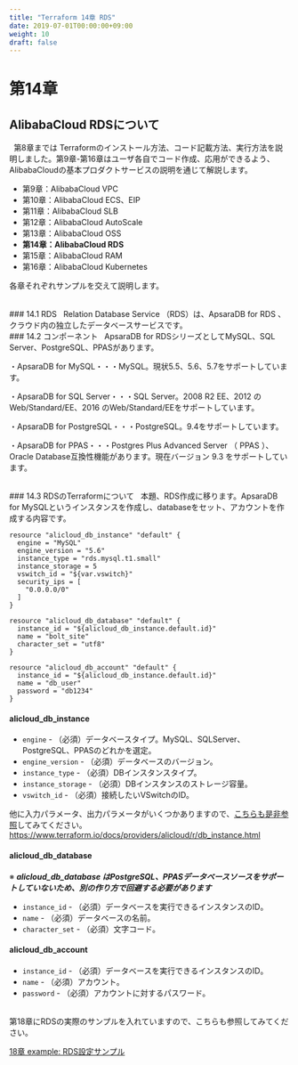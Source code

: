 ```yaml
---
title: "Terraform 14章 RDS"
date: 2019-07-01T00:00:00+09:00
weight: 10
draft: false
---
```


# 第14章
## AlibabaCloud RDSについて

&nbsp; 第8章までは Terraformのインストール方法、コード記載方法、実行方法を説明しました。第9章-第16章はユーザ各自でコード作成、応用ができるよう、AlibabaCloudの基本プロダクトサービスの説明を通じて解説します。

* 第9章：AlibabaCloud VPC
* 第10章：AlibabaCloud ECS、EIP
* 第11章：AlibabaCloud SLB
* 第12章：AlibabaCloud AutoScale
* 第13章：AlibabaCloud OSS
* **第14章：AlibabaCloud RDS**
* 第15章：AlibabaCloud RAM
* 第16章：AlibabaCloud Kubernetes

各章それぞれサンプルを交えて説明します。


<br>
### 14.1 RDS
&nbsp; Relation Database Service （RDS）は、ApsaraDB for RDS 、クラウド内の独立したデータベースサービスです。

<br>
### 14.2 コンポーネント
&nbsp; ApsaraDB for RDSシリーズとしてMySQL、SQL Server、PostgreSQL、PPASがあります。

・ApsaraDB for MySQL・・・MySQL。現状5.5、5.6、5.7をサポートしています。

・ApsaraDB for SQL Server・・・SQL Server。2008 R2 EE、2012 のWeb/Standard/EE、2016 のWeb/Standard/EEをサポートしています。

・ApsaraDB for PostgreSQL・・・PostgreSQL。9.4をサポートしています。

・ApsaraDB for PPAS・・・Postgres Plus Advanced Server （ PPAS ）、Oracle Database互換性機能があります。現在バージョン 9.3 をサポートしています。

<br>
### 14.3 RDSのTerraformについて
&nbsp; 本題、RDS作成に移ります。ApsaraDB for MySQLというインスタンスを作成し、databaseをセット、アカウントを作成する内容です。

```
resource "alicloud_db_instance" "default" {
  engine = "MySQL"
  engine_version = "5.6"
  instance_type = "rds.mysql.t1.small"
  instance_storage = 5
  vswitch_id = "${var.vswitch}"
  security_ips = [
    "0.0.0.0/0"
  ]
}

resource "alicloud_db_database" "default" {
  instance_id = "${alicloud_db_instance.default.id}"
  name = "bolt_site"
  character_set = "utf8"
}

resource "alicloud_db_account" "default" {
  instance_id = "${alicloud_db_instance.default.id}"
  name = "db_user"
  password = "db1234"
}

```
#### **alicloud_db_instance**
* `engine` - （必須）データベースタイプ。MySQL、SQLServer、PostgreSQL、PPASのどれかを選定。
* `engine_version` - （必須）データベースのバージョン。
* `instance_type` - （必須）DBインスタンスタイプ。
* `instance_storage` - （必須）DBインスタンスのストレージ容量。
* `vswitch_id` - （必須）接続したいVSwitchのID。 

他に入力パラメータ、出力パラメータがいくつかありますので、[こちらも是非参照](https://www.terraform.io/docs/providers/alicloud/r/db_instance.html)してみてください。
https://www.terraform.io/docs/providers/alicloud/r/db_instance.html


#### **alicloud_db_database**
※ ***alicloud_db_database はPostgreSQL、PPASデータベースソースをサポートしていないため、別の作り方で回避する必要があります***
* `instance_id` - （必須）データベースを実行できるインスタンスのID。
* `name` - （必須）データベースの名前。
* `character_set` - （必須）文字コード。

#### **alicloud_db_account**
* `instance_id` - （必須）データベースを実行できるインスタンスのID。
* `name` - （必須）アカウント。
* `password` - （必須）アカウントに対するパスワード。


<br>
第18章にRDSの実際のサンプルを入れていますので、こちらも参照してみてください。

[18章 example: RDS設定サンプル](docs/18/RDS-Setting-Sample.md)






